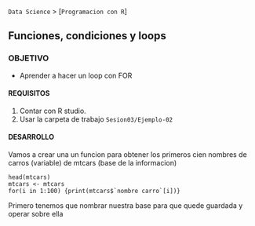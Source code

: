 `Data Science` > [`Programacion con R`]
## Funciones, condiciones y loops

### OBJETIVO
- Aprender a hacer un loop con FOR 

#### REQUISITOS
1. Contar con R studio.
1. Usar la carpeta de trabajo `Sesion03/Ejemplo-02`

#### DESARROLLO

Vamos a crear una un funcion para obtener los primeros cien nombres de carros (variable) de mtcars (base de la informacion)

```{r}
head(mtcars)
mtcars <- mtcars 
for(i in 1:100) {print(mtcars$`nombre carro`[i])}

```

Primero tenemos que nombrar nuestra base para que quede guardada y operar sobre ella 